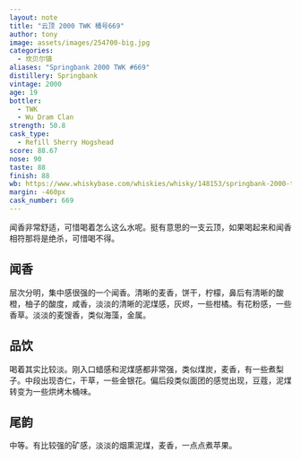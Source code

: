 ```yaml
---
layout: note
title: "云顶 2000 TWK 桶号669"
author: tony
image: assets/images/254700-big.jpg
categories:
  - 坎贝尔镇
aliases: "Springbank 2000 TWK #669"
distillery: Springbank
vintage: 2000
age: 19
bottler:
  - TWK
  - Wu Dram Clan
strength: 50.8
cask_type:
  - Refill Sherry Hogshead
score: 88.67
nose: 90
taste: 88
finish: 88
wb: https://www.whiskybase.com/whiskies/whisky/148153/springbank-2000-twk
margin: -460px
cask_number: 669
---
```

闻香非常舒适，可惜喝着怎么这么水呢。挺有意思的一支云顶，如果喝起来和闻香相符那将是绝杀，可惜喝不得。

## 闻香
层次分明，集中感很强的一个闻香。清晰的麦香，饼干，柠檬，鼻后有清晰的酸橙，柚子的酸度，咸香，淡淡的清晰的泥煤感，灰烬，一些柑橘。有花粉感，一些香草。淡淡的麦馊香，类似海藻，金属。

## 品饮
喝着其实比较淡。刚入口蜡感和泥煤感都非常强，类似煤炭，麦香，有一些煮梨子。中段出现杏仁，干草，一些金银花。偏后段类似面团的感觉出现，豆蔻，泥煤转变为一些烘烤木桶味。

## 尾韵
中等。有比较强的矿感，淡淡的烟熏泥煤，麦香，一点点煮苹果。
